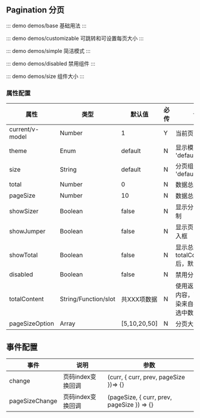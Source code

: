 ## Pagination 分页

::: demo demos/base 基础用法
:::

::: demo demos/customizable 可跳转和可设置每页大小
:::

::: demo demos/simple 简洁模式
:::

::: demo demos/disabled 禁用组件
:::

::: demo demos/size 组件大小
:::

### 属性配置

| 属性 | 类型 | 默认值 | 必传 | 说明 |
|-----|-----|-----|-----|-----|
|current/v-model|Number|1|Y| 当前页面|
|theme|Enum|default|N|显示模式 'default'/'simple' |
|size|String|default|N|分页组件尺寸 'default'/'small' |
|total|Number|0|N|数据总数 |
|pageSize|Number|10|N|数据总数 |
|showSizer|Boolean|false|N|显示分页大小控制 |
|showJumper|Boolean|false|N|显示页面跳转输入框 |
|showTotal|Boolean|false|N|显示总数，传入 totalContent 后，默认为true |
|disabled|Boolean|false|N|禁用分页功能|
|totalContent|String/Function/slot|共XXX项数据|N|使用返回值作为内容，可用于渲染来自列表的已选中数量|
|pageSizeOption|Array|[5,10,20,50]|N|分页大小|

## 事件配置

| 事件 | 说明 | 参数 |
|-----|-----|-----|
| change | 页码index变换回调|(curr, { curr, prev, pageSize })=> {}|
|pageSizeChange | 页码index变换回调|(pageSize, { curr, prev, pageSize }) => {} |
